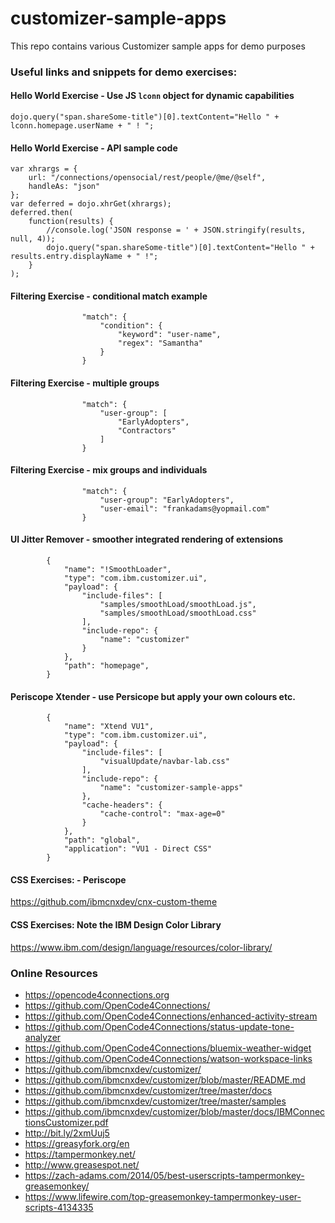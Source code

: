 # customizer-sample-apps
This repo contains various Customizer sample apps for demo purposes

### Useful links and snippets for demo exercises:

#### Hello World Exercise - Use JS `lconn` object for dynamic capabilities

```dojo.query("span.shareSome-title")[0].textContent="Hello " + lconn.homepage.userName + " ! ";```

#### Hello World Exercise - API sample code
```
var xhrargs = {
    url: "/connections/opensocial/rest/people/@me/@self",
    handleAs: "json"
};
var deferred = dojo.xhrGet(xhrargs);
deferred.then(
    function(results) {
        //console.log('JSON response = ' + JSON.stringify(results, null, 4));
        dojo.query("span.shareSome-title")[0].textContent="Hello " + results.entry.displayName + " !";
    }
);
```

#### Filtering Exercise - conditional match example
```
                "match": {
                    "condition": {
                        "keyword": "user-name",
                        "regex": "Samantha"
                    }
                }
```

#### Filtering Exercise - multiple groups
```
                "match": {
                    "user-group": [
                        "EarlyAdopters",
                        "Contractors"
                    ]
                }
```

#### Filtering Exercise - mix groups and individuals
```
                "match": {
                    "user-group": "EarlyAdopters",
                    "user-email": "frankadams@yopmail.com"
                }
```


#### UI Jitter Remover - smoother integrated rendering of extensions
```
        {
            "name": "!SmoothLoader",
            "type": "com.ibm.customizer.ui",
            "payload": {
                "include-files": [
                    "samples/smoothLoad/smoothLoad.js",
                    "samples/smoothLoad/smoothLoad.css"
                ],
                "include-repo": {
                    "name": "customizer"
                }
            },
            "path": "homepage",
        }
```       

#### Periscope Xtender - use Persicope but apply your own colours etc.
```
        {
            "name": "Xtend VU1",
            "type": "com.ibm.customizer.ui",
            "payload": {
                "include-files": [
                    "visualUpdate/navbar-lab.css"
                ],
                "include-repo": {
                    "name": "customizer-sample-apps"
                },
                "cache-headers": {
                    "cache-control": "max-age=0"
                }
            },
            "path": "global",
            "application": "VU1 - Direct CSS"
        }
```

#### CSS Exercises: - Periscope 
https://github.com/ibmcnxdev/cnx-custom-theme


#### CSS Exercises: Note the IBM Design Color Library
https://www.ibm.com/design/language/resources/color-library/

### Online Resources ###
* https://opencode4connections.org
* https://github.com/OpenCode4Connections/
* https://github.com/OpenCode4Connections/enhanced-activity-stream
* https://github.com/OpenCode4Connections/status-update-tone-analyzer
* https://github.com/OpenCode4Connections/bluemix-weather-widget
* https://github.com/OpenCode4Connections/watson-workspace-links
* https://github.com/ibmcnxdev/customizer/
* https://github.com/ibmcnxdev/customizer/blob/master/README.md
* https://github.com/ibmcnxdev/customizer/tree/master/docs
* https://github.com/ibmcnxdev/customizer/tree/master/samples
* https://github.com/ibmcnxdev/customizer/blob/master/docs/IBMConnectionsCustomizer.pdf
* http://bit.ly/2xmUuj5
* https://greasyfork.org/en
* https://tampermonkey.net/
* http://www.greasespot.net/
* https://zach-adams.com/2014/05/best-userscripts-tampermonkey-greasemonkey/
* https://www.lifewire.com/top-greasemonkey-tampermonkey-user-scripts-4134335


